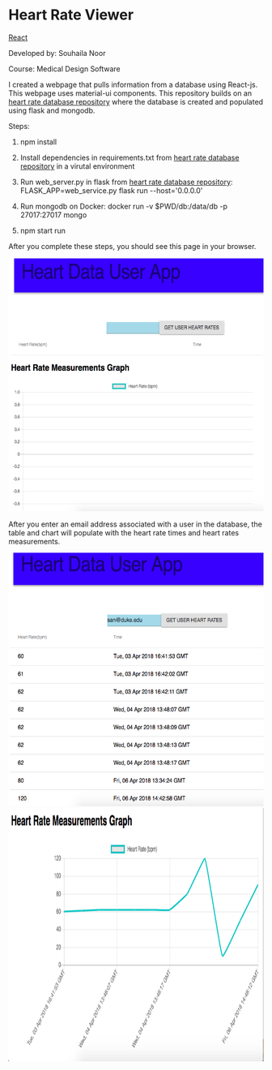 # Heart Rate Viewer
[React](https://reactjs.org/) 

Developed by: Souhaila Noor

Course: Medical Design Software

I created a webpage that pulls information from a database using React-js. This webpage uses material-ui components. 
This repository builds on an [heart rate database repository](https://github.com/souhaila30/heart_rate_databases_introduction) where the database is created and populated using flask and mongodb. 

Steps:
1. npm install
2. Install dependencies in requirements.txt from [heart rate database repository](https://github.com/souhaila30/heart_rate_databases_introduction) in a virutal environment
3. Run web_server.py in flask from [heart rate database repository](https://github.com/souhaila30/heart_rate_databases_introduction): FLASK_APP=web_service.py flask run --host='0.0.0.0'

4. Run mongodb on Docker: docker run -v $PWD/db:/data/db -p 27017:27017 mongo
5. npm start run

After you complete these steps, you should see this page in your browser. 

<img src="hr_page.png" height="500px"/> 

After you enter an email address associated with a user in the database, the table and chart will populate with the heart rate times and heart rates measurements.

<img src="hr_table.png" height="500px"/> 

<img src="hr_chart.png" height="500px"/> 
